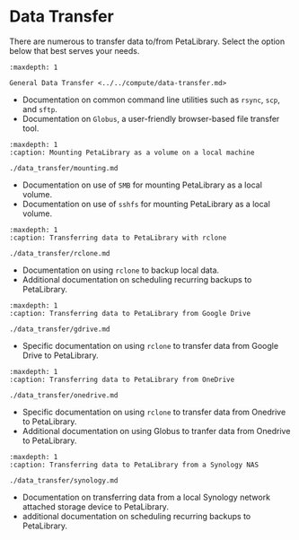 # Data Transfer

There are numerous to transfer data to/from PetaLibrary. Select the option below that best serves your needs. 

```{toctree}
:maxdepth: 1

General Data Transfer <../../compute/data-transfer.md>

```
* Documentation on common command line utilities such as `rsync`, `scp`, and `sftp`.
* Documentation on `Globus`, a user-friendly browser-based file transfer tool.

```{toctree}
:maxdepth: 1
:caption: Mounting PetaLibrary as a volume on a local machine

./data_transfer/mounting.md

```
* Documentation on use of `SMB` for mounting PetaLibrary as a local volume.
* Documentation on use of `sshfs` for mounting PetaLibrary as a local volume.

```{toctree}
:maxdepth: 1
:caption: Transferring data to PetaLibrary with rclone

./data_transfer/rclone.md

```
* Documentation on using `rclone` to backup local data.
* Additional documentation on scheduling recurring backups to PetaLibrary.

```{toctree}
:maxdepth: 1
:caption: Transferring data to PetaLibrary from Google Drive

./data_transfer/gdrive.md

```
* Specific documentation on using `rclone` to transfer data from Google Drive to PetaLibrary.

```{toctree}
:maxdepth: 1
:caption: Transferring data to PetaLibrary from OneDrive

./data_transfer/onedrive.md

```
* Specific documentation on using `rclone` to transfer data from Onedrive to PetaLibrary.
* Additional documentation on using Globus to tranfer data from Onedrive to PetaLibrary.

```{toctree}
:maxdepth: 1
:caption: Transferring data to PetaLibrary from a Synology NAS

./data_transfer/synology.md

```
* Documentation on transferring data from a local Synology network attached storage device to PetaLibrary.
* additional documentation on scheduling recurring backups to PetaLibrary.
